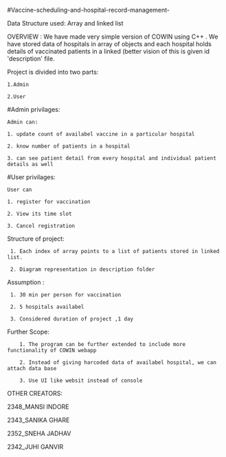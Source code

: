#Vaccine-scheduling-and-hospital-record-management-

Data Structure used: Array and linked list 

OVERVIEW :
     We have made very simple version of COWIN using C++ . We have stored data of hospitals in array of objects and each hospital holds details of vaccinated patients in a linked (better vision of this is given id 'description' file. 
     
Project is divided into two parts:

    1.Admin

    2.User


#Admin privilages:

    Admin can:
  
    1. update count of availabel vaccine in a particular hospital
  
    2. know number of patients in a hospital
    
    3. can see patient detail from every hospital and individual patient details as well
  
  
#User privilages:

    User can 

    1. register for vaccination
  
    2. View its time slot
  
    3. Cancel registration
  
  
Structure of project:

     1. Each index of array points to a list of patients stored in linked list.
     
     2. Diagram representation in description folder
   
   
Assumption : 

     1. 30 min per person for vaccination
             
     2. 5 hospitals availabel
             
     3. Considered duration of project ,1 day
             
 Further Scope: 
 
        1. The program can be further extended to include more functionality of COWIN webapp
       
        2. Instead of giving harcoded data of availabel hospital, we can attach data base
        
        3. Use UI like websit instead of console
        
        
 
  OTHER CREATORS:
  
  2348_MANSI INDORE
  
  2343_SANIKA GHARE
  
  2352_SNEHA JADHAV
  
  2342_JUHI GANVIR
